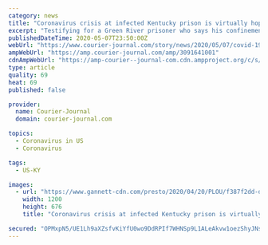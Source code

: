 ```yaml
---
category: news
title: "Coronavirus crisis at infected Kentucky prison is virtually hopeless, doctors says"
excerpt: "Testifying for a Green River prisoner who says his confinement is cruel and unusual, two doctors say every inmate is at risk of illness or death."
publishedDateTime: 2020-05-07T23:50:00Z
webUrl: "https://www.courier-journal.com/story/news/2020/05/07/covid-19-crisis-green-river-virtually-hopeless-doctors-say/3091641001/"
ampWebUrl: "https://amp.courier-journal.com/amp/3091641001"
cdnAmpWebUrl: "https://amp-courier--journal-com.cdn.ampproject.org/c/s/amp.courier-journal.com/amp/3091641001"
type: article
quality: 69
heat: 69
published: false

provider:
  name: Courier-Journal
  domain: courier-journal.com

topics:
  - Coronavirus in US
  - Coronavirus

tags:
  - US-KY

images:
  - url: "https://www.gannett-cdn.com/presto/2020/04/20/PLOU/f387f2dd-d262-41aa-af9b-f05aececf293-Screen_Shot_2020-04-20_at_12.00.16_PM.png?auto=webp&crop=921,519,x0,y188&format=pjpg&width=1200"
    width: 1200
    height: 676
    title: "Coronavirus crisis at infected Kentucky prison is virtually hopeless, doctors says"

secured: "OPMxpN5/UE1Lh9aXZsfvKiYfU0wo9DdRPIf7WHNSp9L1ALeAkvw1oezShyJNs52JXVIUSSmlmNQy1gD1U60HrNYCsH2a9bBcgyrg7+ahR2MmBzCcUQ2l78DumzkjtwYhm/fkYnUnnICelWoq3xtY+WIJdBLzzGMC/KDCzagcz3U7J7ADJdujuD15NiJCEa6w1ycnhgHR8ouCxuejNxHPssjoTUXmlwkH6GcoG0nIT9pE6CroQIQaavMk84SeSZ6r8Y6gx+F9BLwBQnlBhBjA4O9yY+ZadWHh9Phi7anr9FXqqgEyXFOU/vjtP4nFzPHDbk82FcQgJZSQXSEmJ/JUWMFCajpl8CtGyNwlWLUeDteoAzFNzf7NwqoE6qz2vhgBZsolWkmXOiur+dJmDe8bcg/1uWA/jUEjqQpH3rqFLvDwXNwF+Q0/OfeDy+9ZfiygF7Pim5LZbUj1D0ioI69EneLSMDCSt5xAvBuoSBiyHiw=;EUWepm1eEXZM+7EauQetHQ=="
---
```



